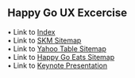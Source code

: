 ## Happy Go UX Excercise
  
• Link to [Index](https://musavvirahmed.github.io/Happy-Go-Eats-Sitemap/)  
• Link to [SKM Sitemap](https://musavvirahmed.github.io/Happy-Go-Eats-Sitemap/Shin-Kong-Mitsukoshi-Gourment-Map.html)  
• Link to [Yahoo Table Sitemap](https://musavvirahmed.github.io/Happy-Go-Eats-Sitemap/yahoo-table-sitemap.html)  
• Link to [Happy Go Eats Sitemap](https://musavvirahmed.github.io/Happy-Go-Eats-Sitemap/happy-go-eats-sitemap.html)  
• Link to [Keynote Presentation](https://drive.google.com/file/d/11DyQGmERb6Bjv2d211K0c9mTSCI8CJi4/view?usp=sharing)
